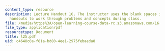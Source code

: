 ```yaml
---
content_type: resource
description: Lecture Handout 16. The instructor uses the blank spaces in these lecture
  handouts to work through problems and concepts during class.
file: /media/https%3A/open-learning-course-data-rc.s3.amazonaws.com/16-30-estimation-and-control-of-aerospace-systems-spring-2004/c4648c8af81abd804ee12975febaeda8_l25.pdf
file_type: application/pdf
resourcetype: Document
title: l25.pdf
uid: c4648c8a-f81a-bd80-4ee1-2975febaeda8
---
```

